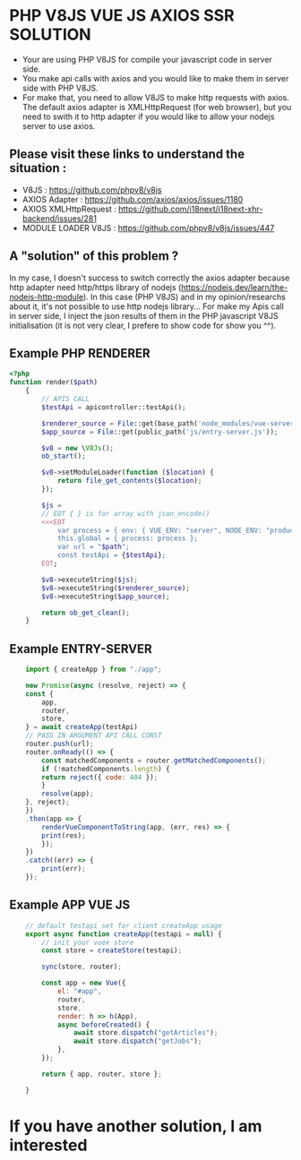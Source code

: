 # PHP V8JS VUE JS AXIOS SSR SOLUTION

* Your are using PHP V8JS for compile your javascript code in server side.
* You make api calls with axios and you would like to make them in server side with PHP V8JS.
* For make that, you need to allow V8JS to make http requests with axios. The default axios adapter is XMLHttpRequest (for web browser), but you need to swith it to http adapter if you would like to allow your nodejs server to use axios.

## Please visit these links to understand the situation :
* V8JS : https://github.com/phpv8/v8js
* AXIOS Adapter : https://github.com/axios/axios/issues/1180
* AXIOS XMLHttpRequest : https://github.com/i18next/i18next-xhr-backend/issues/281
* MODULE LOADER V8JS : https://github.com/phpv8/v8js/issues/447

## A "solution" of this problem ?
In my case, I doesn't success to switch correctly the axios adapter because http adapter need http/https library of nodejs (https://nodejs.dev/learn/the-nodejs-http-module). In this case (PHP V8JS) and in my opinion/researchs about it, it's not possible to use http nodejs library... 
For make my Apis call in server side, I inject the json results of them in the PHP javascript V8JS initialisation (it is not very clear, I prefere to show code for show you ^^).

## Example PHP RENDERER
```php
<?php
function render($path)
    {
        // APIS CALL
        $testApi = apicontroller::testApi();

        $renderer_source = File::get(base_path('node_modules/vue-server-renderer/basic.js'));
        $app_source = File::get(public_path('js/entry-server.js'));

        $v8 = new \V8Js();
        ob_start();

        $v8->setModuleLoader(function ($location) {
            return file_get_contents($location);
        });

        $js =
        // EOT { } is for array with json_encode()
        <<<EOT
            var process = { env: { VUE_ENV: "server", NODE_ENV: "production" } }; 
            this.global = { process: process }; 
            var url = "$path";
            const testApi = {$testApi};
        EOT;

        $v8->executeString($js);
        $v8->executeString($renderer_source);
        $v8->executeString($app_source);

        return ob_get_clean();
    }
```
## Example ENTRY-SERVER
```javascript
    import { createApp } from "./app";

    new Promise(async (resolve, reject) => {
    const {
        app,
        router,
        store,
    } = await createApp(testApi)
    // PASS IN ARGUMENT API CALL CONST
    router.push(url);
    router.onReady(() => {
        const matchedComponents = router.getMatchedComponents();
        if (!matchedComponents.length) {
        return reject({ code: 404 });
        }
        resolve(app);
    }, reject);
    })
    .then(app => {
        renderVueComponentToString(app, (err, res) => {
        print(res);
        });
    })
    .catch((err) => {
        print(err);
    });
```

## Example APP VUE JS
```javascript
    // default testapi set for client createApp usage
    export async function createApp(testapi = null) {
        // init your vuex store
        const store = createStore(testapi);

        sync(store, router);

        const app = new Vue({
            el: "#app",
            router,
            store,
            render: h => h(App),
            async beforeCreated() {
                await store.dispatch("getArticles");
                await store.dispatch("getJobs");
            },
        });

        return { app, router, store };

    }
```

# If you have another solution, I am interested